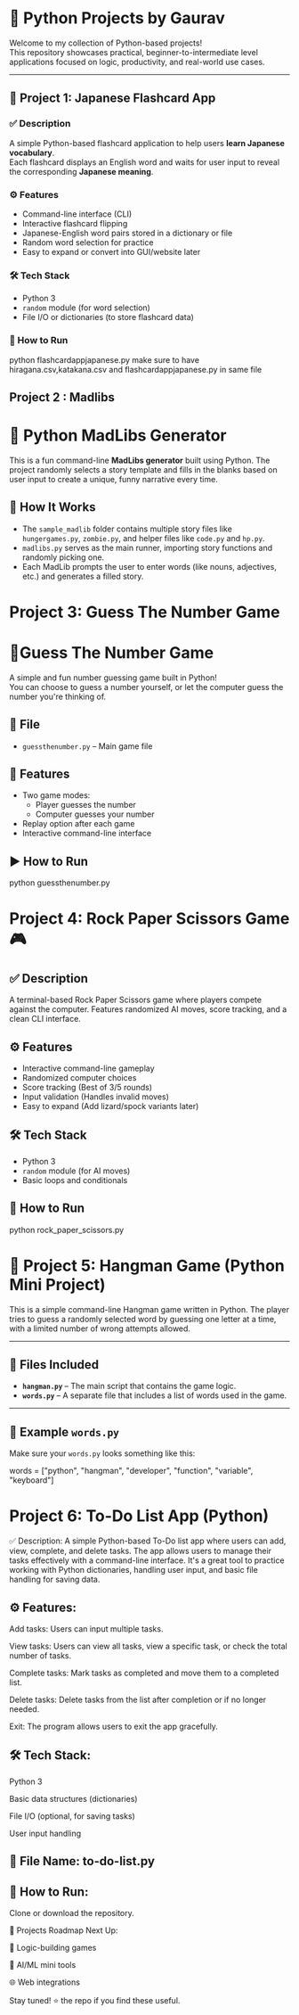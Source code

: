 # 🐍 Python Projects by Gaurav 
Welcome to my collection of Python-based projects!  
This repository showcases practical, beginner-to-intermediate level applications focused on logic, productivity, and real-world use cases.

---

## 📘 Project 1: Japanese Flashcard App

### ✅ Description
A simple Python-based flashcard application to help users **learn Japanese vocabulary**.  
Each flashcard displays an English word and waits for user input to reveal the corresponding **Japanese meaning**.

### ⚙️ Features
- Command-line interface (CLI)
- Interactive flashcard flipping
- Japanese-English word pairs stored in a dictionary or file
- Random word selection for practice
- Easy to expand or convert into GUI/website later

### 🛠️ Tech Stack
- Python 3
- `random` module (for word selection)
- File I/O or dictionaries (to store flashcard data)

### 🚀 How to Run

python flashcardappjapanese.py
make sure to have hiragana.csv,katakana.csv and flashcardappjapanese.py in same file


## Project 2 : Madlibs

# 📝 Python MadLibs Generator

This is a fun command-line **MadLibs generator** built using Python. The project randomly selects a story template and fills in the blanks based on user input to create a unique, funny narrative every time.

## 🔧 How It Works

- The `sample_madlib` folder contains multiple story files like `hungergames.py`, `zombie.py`, and helper files like `code.py` and `hp.py`.
- `madlibs.py` serves as the main runner, importing story functions and randomly picking one.
- Each MadLib prompts the user to enter words (like nouns, adjectives, etc.) and generates a filled story.

# Project 3: Guess The Number Game
# 🎯Guess The Number Game


A simple and fun number guessing game built in Python!  
You can choose to guess a number yourself, or let the computer guess the number you're thinking of.

## 📁 File

- `guessthenumber.py` – Main game file

## 🚀 Features

- Two game modes:
  - Player guesses the number
  - Computer guesses your number
- Replay option after each game
- Interactive command-line interface

## ▶️ How to Run
python guessthenumber.py


# Project 4: Rock Paper Scissors Game 🎮

## ✅ Description
A terminal-based Rock Paper Scissors game where players compete against the computer. Features randomized AI moves, score tracking, and a clean CLI interface.

## ⚙️ Features
- Interactive command-line gameplay
- Randomized computer choices
- Score tracking (Best of 3/5 rounds)
- Input validation (Handles invalid moves)
- Easy to expand (Add lizard/spock variants later)

## 🛠️ Tech Stack
- Python 3
- `random` module (for AI moves)
- Basic loops and conditionals

## 🚀 How to Run

python rock_paper_scissors.py



# 🚀 Project 5: Hangman Game (Python Mini Project)

This is a simple command-line Hangman game written in Python. The player tries to guess a randomly selected word by guessing one letter at a time, with a limited number of wrong attempts allowed.

---

## 📁 Files Included

- **`hangman.py`** – The main script that contains the game logic.
- **`words.py`** – A separate file that includes a list of words used in the game.

---

## 📄 Example `words.py`

Make sure your `words.py` looks something like this:


words = ["python", "hangman", "developer", "function", "variable", "keyboard"]


# Project 6: To-Do List App (Python)
✅ Description:
A simple Python-based To-Do list app where users can add, view, complete, and delete tasks. The app allows users to manage their tasks effectively with a command-line interface. It's a great tool to practice working with Python dictionaries, handling user input, and basic file handling for saving data.

## ⚙️ Features:
Add tasks: Users can input multiple tasks.

View tasks: Users can view all tasks, view a specific task, or check the total number of tasks.

Complete tasks: Mark tasks as completed and move them to a completed list.

Delete tasks: Delete tasks from the list after completion or if no longer needed.

Exit: The program allows users to exit the app gracefully.

## 🛠️ Tech Stack:
Python 3

Basic data structures (dictionaries)

File I/O (optional, for saving tasks)

User input handling

## 📁 File Name: to-do-list.py
## 🚀 How to Run:
Clone or download the repository.






📌 Projects Roadmap
Next Up:

🧠 Logic-building games

🤖 AI/ML mini tools

🌐 Web integrations

Stay tuned! ⭐️ the repo if you find these useful.



